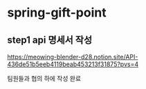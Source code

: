 # spring-gift-point

## step1 api 명세서 작성

https://meowing-blender-d28.notion.site/API-436de51b5eeb4119beab453213f31875?pvs=4

팀원들과 협의 하에 작성 완료

